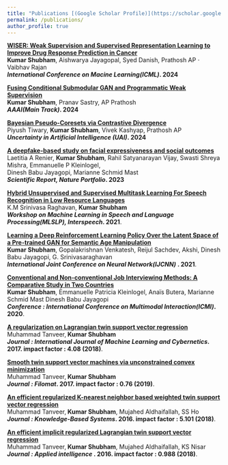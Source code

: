 ```yaml
---
title: "Publications [(Google Scholar Profile)](https://scholar.google.com/citations?user=JBb0tXMAAAAJ&hl=en)"
permalink: /publications/
author_profile: true
---
```

<b>[WISER: Weak Supervision and Supervised Representation Learning to Improve Drug Response Prediction in Cancer](https://icml.cc/virtual/2024/poster/34824)</b> <br> 
<b>Kumar Shubham</b>, Aishwarya Jayagopal, Syed Danish, Prathosh AP · Vaibhav Rajan<br><b><i> International Conference on Macine Learning(ICML)</i>. 2024</b> <br>

<b>[Fusing Conditional Submodular GAN and Programmatic Weak Supervision](https://ojs.aaai.org/index.php/AAAI/article/view/29423/30685)</b> <br> 
<b>Kumar Shubham</b>, Pranav Sastry, AP Prathosh <br><b><i> AAAI(Main Track)</i>. 2024</b> <br>

<b>[Bayesian Pseudo-Coresets via Contrastive Divergence](https://ojs.aaai.org/index.php/AAAI/article/view/29423/30685)</b> <br> 
Piyush Tiwary, <b>Kumar Shubham</b>, Vivek Kashyap, Prathosh AP <br><b><i> Uncertainty in Artificial Intelligence (UAI)</i>. 2024</b> <br>

<b>[A deepfake-based study on facial expressiveness and social outcomes](https://www.nature.com/articles/s41598-024-53475-5)</b> <br> 
 Laetitia A Renier, <b>Kumar Shubham</b>, Rahil Satyanarayan Vijay, Swasti Shreya Mishra, Emmanuelle P Kleinlogel,<br> Dinesh Babu Jayagopi, Marianne Schmid Mast <br><b><i>Scientific Report, Nature Portfolio</i>. 2023</b> <br>
 
<b>[Hybrid Unsupervised and Supervised Multitask Learning For Speech Recognition in Low Resource Languages](https://homepages.inf.ed.ac.uk/htang2/sigml/mlslp2021/index.html)</b> <br> 
 K.M Srinivasa Raghavan, <b>Kumar Shubham</b><br>
<b><i> Workshop on Machine Learning in Speech and Language Processing(MLSLP), Interspeech</i>. 2021</b>.

<b>[Learning a Deep Reinforcement Learning Policy Over the Latent Space of a Pre-trained GAN for Semantic Age Manipulation](https://arxiv.org/abs/2011.00954)</b> <br> 
<b>Kumar Shubham</b>, Gopalakrishnan Venkatesh, Reijul Sachdev, Akshi, Dinesh Babu Jayagopi, G. Srinivasaraghavan<br>
<b><i>International Joint Conference on Neural Network(IJCNN) </i>. 2021</b>.

<b>[Conventional and Non-conventional Job Interviewing Methods: A Comparative Study in Two Countries](https://dl.acm.org/doi/abs/10.1145/3382507.3418824)</b> <br> 
<b>Kumar Shubham</b>, Emmanuelle Patricia Kleinlogel, Anaïs Butera, Marianne Schmid Mast
Dinesh Babu Jayagopi<br>
<b><i>Conference : International Conference on Multimodal Interaction(ICMI)</i>. 2020</b>.

<b>[A regularization on Lagrangian twin support vector regression](https://link.springer.com/article/10.1007/s13042-015-0361-6)</b> <br> 
Muhammad Tanveer,<b> Kumar Shubham</b><br>
<b><i>Journal : International Journal of Machine Learning and Cybernetics</i>. 2017. impact factor : 4.08 (2018)</b>.

<b>[Smooth twin support vector machines via unconstrained convex minimization](https://www.jstor.org/preview-page/10.2307/26194958)</b> <br> 
Muhammad Tanveer,<b> Kumar Shubham</b><br>
<b><i>Journal : Filomat</i>. 2017. impact factor : 0.76 (2019)</b>.

<b>[An efficient regularized K-nearest neighbor based weighted twin support vector regression](https://www.sciencedirect.com/science/article/abs/pii/S0950705115004384)</b> <br> 
Muhammad Tanveer,<b> Kumar Shubham</b>, Mujahed Aldhaifallah, SS Ho<br>
<b> <i>Journal : Knowledge-Based Systems</i>. 2016. impact factor : 5.101 (2018)</b>.

<b>[An efficient implicit regularized Lagrangian twin support vector regression](https://link.springer.com/article/10.1007/s10489-015-0728-0)</b> <br> 
Muhammad Tanveer,<b> Kumar Shubham</b>, Mujahed Aldhaifallah, KS Nisar<br>
<b><i>Journal : Applied intelligence</i> . 2016. impact factor : 0.988 (2018)</b>.

